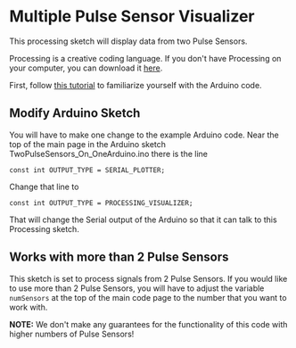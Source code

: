 # Multiple Pulse Sensor Visualizer  

This processing sketch will display data from two Pulse Sensors.

Processing is a creative coding language. If you don't have Processing on your computer, you can download it [here](www.processing.org).

First, follow [this tutorial](https://pulsesensor.com/pages/two-or-more-pulse-sensors) to familiarize yourself with the Arduino code.
## Modify Arduino Sketch
You will have to make one change to the example Arduino code. Near the top of the main page in the Arduino sketch TwoPulseSensors_On_OneArduino.ino there is the line

    const int OUTPUT_TYPE = SERIAL_PLOTTER;

Change that line to

    const int OUTPUT_TYPE = PROCESSING_VISUALIZER;

That will change the Serial output of the Arduino so that it can talk to this Processing sketch.

## Works with more than 2 Pulse Sensors
This sketch is set to process signals from 2 Pulse Sensors. If you would like to use more than 2 Pulse Sensors, you will have to adjust the variable `numSensors` at the top of the main code page to the number that you want to work with.

  **NOTE:** We don't make any guarantees for the functionality of this code with higher numbers of Pulse Sensors! 
